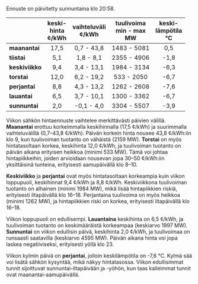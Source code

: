 Ennuste on päivitetty sunnuntaina klo 20:58.

|        | keski-<br>hinta<br>¢/kWh | vaihteluväli<br>¢/kWh | tuulivoima<br>min - max<br>MW | keski-<br>lämpötila<br>°C |
|:-------------|:----------------:|:----------------:|:-------------:|:-------------:|
| **maanantai** | 17,5 | 0,7 - 43,8 | 1483 - 5081 | 0,5 |
| **tiistai** | 5,1 | 1,8 - 8,1 | 2355 - 4906 | -1,8 |
| **keskiviikko** | 9,4 | 3,4 - 13,1 | 1984 - 3134 | -6,3 |
| **torstai** | 12,0 | 6,2 - 19,2 | 533 - 2050 | -6,7 |
| **perjantai** | 8,8 | 4,3 - 13,2 | 1262 - 2608 | -7,6 |
| **lauantai** | 6,5 | 3,7 - 10,1 | 1300 - 3362 | -6,7 |
| **sunnuntai** | 2,0 | -0,1 - 4,0 | 3304 - 5507 | -3,9 |

Viikon sähkön hintaennuste vaihtelee merkittävästi päivien välillä. **Maanantai** erottuu korkeimmalla keskihinnalla (17,5 ¢/kWh) ja suurimmalla vaihteluvälillä (0,7–43,8 ¢/kWh). Päivän korkein hinta nousee 43,8 ¢/kWh:iin klo 9, kun tuulivoiman tuotanto on vähäistä (2159 MW). **Torstai** on myös hintatasoltaan korkea, keskihinta 12,0 ¢/kWh, ja tuulivoiman tuotanto on päivän aikana erityisen heikkoa (minimi 533 MW). Tämä voi johtaa hintapiikkeihin, joiden arvioidaan nousevan jopa 30–50 ¢/kWh:iin yksittäisinä tunteina, erityisesti aamupäivällä klo 8–10.

**Keskiviikko** ja **perjantai** ovat myös hintatasoltaan korkeampia kuin viikon loppupuoli, keskihinnat 9,4 ¢/kWh ja 8,8 ¢/kWh. Keskiviikkona tuulivoiman tuotanto on alhainen (minimi 1984 MW), mikä lisää hintapiikkien riskiä, erityisesti iltapäivällä klo 16–18. Perjantaina tuulivoima on myös heikkoa (minimi 1262 MW), ja hintapiikkien riski on korkea, erityisesti iltapäivällä klo 16–18.

Viikon loppupuoli on edullisempi. **Lauantaina** keskihinta on 6,5 ¢/kWh, ja tuulivoiman tuotanto on keskimääräistä korkeampaa (keskiarvo 1997 MW). **Sunnuntai** on viikon edullisin päivä, keskihinta 2,0 ¢/kWh, ja tuulivoimaa on runsaasti saatavilla (keskiarvo 4595 MW). Päivän aikana hinta voi jopa laskea negatiiviseksi, erityisesti yöllä klo 23.

Viikon kylmin päivä on **perjantai**, jolloin keskilämpötila on -7,6 °C. Kylmä sää voi lisätä sähkön kysyntää, mikä näkyy hintatasossa. Viikon edullisimmat tunnit sijoittuvat sunnuntai-iltapäivään ja -yöhön, kun taas kalleimmat tunnit ovat maanantai-aamupäivällä.